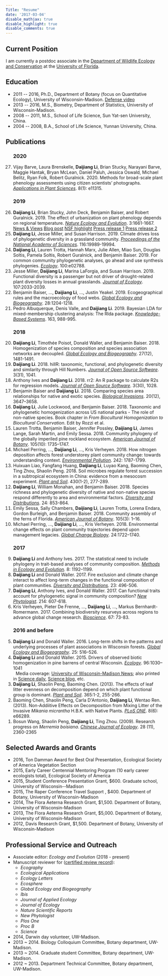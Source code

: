 ```yaml
---
Title: "Resume"
date: '2017-03-04'
disable_mathjax: true
disable_highlight: true
disable_comments: true
---
```


<a target="_blank" href="https://scholar.google.com/citations?user=0I2wXJQAAAAJ&hl=en"><i class="ai ai-google-scholar ai-2x" style="padding-top:3px;"></i></a> <a target="_blank" href="https://www.researchgate.net/profile/Daijiang_Li"><i class="ai ai-researchgate ai-2x" style="padding-top:3px;"></i></a> <a target="_blank" href="/pdf/Li_cv.pdf"><i class="ai ai-cv ai-2x"></i></a>

## Current Position

I am currently a postdoc associate in the [Department of Wildlife Ecology and Conservation](http://wec.ufl.edu/) at the [University of Florida](http://www.ufl.edu/).

## Education

- 2011 -- 2016, Ph.D., Department of Botany (focus on Quantitative Ecology), University of Wisconsin-Madison. [Defense video](https://www.youtube.com/watch?v=53PN-ckOYyk)  
- 2013 -- 2016, M.S., Biometry, Department of Statistics, University of Wisconsin-Madison.  
- 2008 -- 2011, M.S., School of Life Science, Sun Yat-sen University, China.  
- 2004 -- 2008, B.A., School of Life Science, Yunnan University, China.

<!-- ## Research Interests

Plant community assembly (taxonomic, functional and phylogenetic), Diversity and ecosystem functioning, Network analysis, Species co-occurrence, Multi-level model, Global change. -->

<!-- ## Academic Appointments

- 2014 ~ 2015, Graduate Student Research Assistant, Department of Botany, University of Wisconsin-Madison.
- 2011 ~ 2012, Graduate Student Research Assistant, Department of Botany, University of Wisconsin-Madison.
- 2008 ~ 2011, Graduate Student Research Assistant, School of Life Science, State Key Laboratory of Biocontrol, Sun Yat-sen University, China. Thesis: Effects of leaf litter species evenness on decomposition rates. -->

## Publications

<ol reversed>

<h3>2020</h3>

<li> Vijay Barve, Laura Brenskelle, <b>Daijiang Li</b>, Brian Stucky, Narayani Barve, Maggie Hantak, Bryan McLean, Daniel Paluh, Jessica Oswald, Michael Belitz, Ryan Folk, Robert Guralnick. 2020. Methods for broad-scale plant phenology assessments using citizen scientists’ photographs. <u><i>Applications in Plant Sciences</i></u>. 8(1): e11315. <a target="_blank" href="https://bsapubs.onlinelibrary.wiley.com/doi/full/10.1002/aps3.11315"><i class="fa fa-download"></i></a> 
</li>

<h3>2019</h3>

<li> <b>Daijiang Li</b>, Brian Stucky, John Deck, Benjamin Baiser, and Robert Guralnick. 2019. The effect of urbanization on plant phenology depends on regional temperature. <u><i>Nature Ecology and Evolution</i></u>. 3:1661-1667. <a target="_blank" href="https://www.nature.com/articles/s41559-019-1004-1"><i class="fa fa-download"></i></a> <a target="_blank" href="https://www.nature.com/articles/s41559-019-1043-7">News & Views</a> <a target="_blank" href="https://natureecoevocommunity.nature.com/users/312598-daijiang-li/posts/54501-urbanization-advanced-plant-phenology-in-cold-but-not-warm-areas">Blog post</a> <a target="_blank" href="https://www.nsf.gov/discoveries/disc_summ.jsp?cntn_id=299609">NSF highlight</a> <a target="_blank" href="https://www.floridamuseum.ufl.edu/science/urbanization-delays-spring-plant-growth-in-warm-regions/">Press release 1</a> <a target="_blank" href="https://cosmosmagazine.com/climate/cities-messing-with-spring-s-signals">Press release 2</a>
</li>

<li> <b>Daijiang Li</b>, Jesse Miller, and Susan Harrison. 2019. Climate drives loss of phylogenetic diversity in a grassland community. <u><i>Proceedings of the National Academy of Sciences</i></u>. 116:19989-19994. <a target="_blank" href="https://www.pnas.org/content/116/40/19989"><i class="fa fa-download"></i></a> 
</li>

<li> <b>Daijiang Li</b>, Lauren Trotta, Hannah Marx, Julie Allen, Miao Sun, Douglas Soltis, Pamela Soltis, Robert Guralnick, and Benjamin Baiser. 2019. For common community phylogenetic analyses, go ahead and use synthesis phylogenies. <u><i>Ecology</i></u>. 100:e02788. <a target="_blank" href="https://esajournals.onlinelibrary.wiley.com/doi/10.1002/ecy.2788"><i class="fa fa-download"></i></a> <a target="_blank" href="https://www.biorxiv.org/content/10.1101/370353v3.full"><i class="ai ai-biorxiv-square"></i></a>
</li>

<li> Jesse Miller, <b>Daijiang Li</b>, Marina LaForgia, and Susan Harrison. 2019. Functional diversity is a passenger but not driver of drought-related plant diversity losses in annual grasslands. <u><i>Journal of Ecology</i></u>. 107:2033-2039. <a target="_blank" href="https://besjournals.onlinelibrary.wiley.com/doi/10.1111/1365-2745.13244"><i class="fa fa-download"></i></a>
</li>

<li> Benjamin Baiser, ..., <b>Daijiang Li</b>, ..., Justin Yeakel. 2019. Ecogeographical rules and the macroecology of food webs. <u><i>Global Ecology and Biogeography</i></u>. 28:1204-1218. <a target="_blank" href="https://onlinelibrary.wiley.com/doi/full/10.1111/geb.12925"><i class="fa fa-download"></i></a>
</li>

<li> Pedro Albuquerque, Denis Valle, and <b>Daijiang Li</b>. 2019. Bayesian LDA for mixed-membership clustering analysis: The Rlda package. <u><i>Knowledge-Based Systems</i></u>. 163, 988-995. <a target="_blank" href="https://www.sciencedirect.com/science/article/pii/S0950705118305100"><i class="fa fa-download"></i></a> <a target="_blank" href="https://github.com/PedroBSB/Rlda"><i class="fa fa-github"></i></a>
</li>

<h3>2018</h3>

<li> <b>Daijiang Li</b>, Timothée Poisot, Donald Waller, and Benjamin Baiser. 2018. Homogenization of species composition and species association networks are decoupled. <u><i>Global Ecology and Biogeography</i></u>. 27(12), 1481-1491. <a target="_blank" href="/pdf/Li_et_al-2018-GEB.pdf"><i class="fa fa-download"></i></a> <a target="_blank" href="https://www.biorxiv.org/content/early/2018/02/14/265264"><i class="ai ai-biorxiv-square"> </i></a> <a target="_blank" href="https://doi.org/10.6084/m9.figshare.6771938"><i class="ai ai-figshare"> </i></a>
</li>

<li> <b>Daijiang Li</b>. 2018. hillR: taxonomic, functional, and phylogenetic diversity and similarity through Hill Numbers. <u><i>Journal of Open Source Software</i></u>. 3(31), 1041. <a target="_blank" href="https://doi.org/10.21105/joss.01041"><i class="fa fa-download"></i></a> <a target="_blank" href="https://github.com/daijiang/hillR"><i class="fa fa-github"></i></a>
</li>

<li> Anthony Ives and <b>Daijiang Li</b>. 2018. rr2: An R package to calculate R2s for regression models. <u><i>Journal of Open Source Software</i></u>. 3(30), 1028. <a target="_blank" href="https://doi.org/10.21105/joss.01028"><i class="fa fa-download"></i></a> <a target="_blank" href="https://github.com/arives/rr2"><i class="fa fa-github"></i></a>
</li>

<li> Benjamin Baiser and <b>Daijiang Li</b>. 2018. Comparing species area relationships for native and exotic species. <u><i>Biological Invasions</i></u>. 20(12), 3647–3658. <a target="_blank" href="https://link.springer.com/article/10.1007/s10530-018-1802-4"><i class="fa fa-download"></i></a>
</li>
 
<li> <b>Daijiang Li</b>, Julie Lockwood, and Benjamin Baiser. 2018. Taxonomic and phylogenetic homogenization across US national parks - The role of non-native species. Book chapter in <i>From Biocultural Homogenization to Biocultural Conservation</i>. Edit by Rozzi et al.
</li>

<li> Lauren Trotta, Benjamin Baiser, Jennifer Possley, <b>Daijiang Li</b>, James Lange, Sarah Martin, and Emily Sessa. 2018. Community phylogeny of the globally imperiled pine rockland ecosystem. <u><i>American Journal of Botany</i></u>. 105(10): 1735–1747. <a target="_blank" href="https://onlinelibrary.wiley.com/doi/full/10.1002/ajb2.1168"><i class="fa fa-download"></i></a>
</li>

<li> Michael Perring, ..., <b>Daijiang Li</b>, ..., Kris Verheyen. 2018. How nitrogen deposition affects forest understorey plant community change: towards understanding context. <u><i>Environmental Pollution</i></u>. 242: 1787-1799. <a target="_blank" href="https://www.sciencedirect.com/science/article/pii/S0269749118316610"><i class="fa fa-download"></i></a>
</li>

<li> Huixuan Liao, Fangfang Huang, <b>Daijiang Li</b>, Luyao Kang, Baoming Chen, Ting Zhou, Shaolin Peng. 2018. Soil microbes regulate forest succession in a subtropical ecosystem in China: evidence from a mesocosm experiment. <u><i>Plant and Soil</i></u>. 430(1-2), 277-289. <a target="_blank" href="https://link.springer.com/article/10.1007/s11104-018-3733-3"><i class="fa fa-download"></i></a>
</li>

<li> <b>Daijiang Li</b>, William Monahan, and Benjamin Baiser. 2018. Species richness and phylogenetic diversity of native and non-native species respond differently to area and environmental factors. <u><i>Diversity and Distributions</i></u>. 24: 853-864. <a target="_blank" href="http://onlinelibrary.wiley.com/doi/10.1111/ddi.12731/abstract"><i class="fa fa-download"></i></a> <a target="_blank" href="https://github.com/daijiang/rnps"><i class="fa fa-github"></i></a>
</li>
 
<li> Emily Sessa, Sally Chambers, <b>Daijiang Li</b>, Lauren Trotta, Lorena Endara, Gordon Burleigh, and Benjamin Baiser. 2018. Community assembly of the ferns of Florida. <u><i>American Journal of Botany</i></u>. 105(3): 1–16. <a target="_blank" href="https://onlinelibrary.wiley.com/doi/full/10.1002/ajb2.1073"><i class="fa fa-download"></i></a>
</li>
 
<li> Michael Perring, ..., <b>Daijiang Li</b>, ..., Kris Verheyen. 2018. Environmental change effects on plant community trajectories depend upon management legacies. <u><i>Global Change Biology</i></u>. 24:1722–1740. <a target="_blank" href="http://onlinelibrary.wiley.com/doi/10.1111/gcb.14030/abstract"><i class="fa fa-download"></i></a>
</li>

<h3>2017</h3>

<li> <b>Daijiang Li</b> and Anthony Ives. 2017. The statistical need to include phylogeny in trait-based analyses of community composition. <u><i>Methods in Ecology and Evolution</i></u>. 8: 1192–1199. <a target="_blank" href="http://onlinelibrary.wiley.com/doi/10.1111/2041-210X.12767/abstract"><i class="fa fa-download"></i></a> <a target="_blank" href="https://github.com/daijiang/Trait-Envi-Interactions"><i class="fa fa-github"></i></a>
 </li>

<li> <b>Daijiang Li</b> and Donald Waller. 2017. Fire exclusion and climate change interact to affect long-term changes in the functional composition of plant communities. <u><i>Diversity and Distributions</i></u>. 23: 496-506. <a target="_blank" href="http://onlinelibrary.wiley.com/doi/10.1111/ddi.12542/abstract"><i class="fa fa-download"></i></a> 
</li>

<li> <b>Daijiang Li</b>, Anthony Ives, and Donald Waller. 2017. Can functional traits account for phylogenetic signal in community composition? <u><i>New Phytologist</i></u>. 214: 607-618. <a target="_blank" href="http://onlinelibrary.wiley.com/doi/10.1111/nph.14397/abstract"><i class="fa fa-download"></i></a> <a target="_blank" href="https://github.com/daijiang/New_Phytologist_Appendix"><i class="fa fa-github"></i></a>
</li>

<li> Kris Verheyen, Pieter De Frenne, ..., <b>Daijiang Li</b>, ..., Markus Bernhardt-Romermann. 2017. Combining biodiversity resurveys across regions to advance global change research. <u><i>Bioscience</i></u>. 67: 73-83. <a target="_blank" href="https://academic.oup.com/bioscience/article/67/1/73/2661833/Combining-Biodiversity-Resurveys-across-Regions-to#50671780"><i class="fa fa-download"></i></a>
</li>

<h3>2016 and before</h3>

<li> <b>Daijiang Li</b> and Donald Waller. 2016. Long-term shifts in the patterns and underlying processes of plant associations in Wisconsin forests. <u><i>Global Ecology and Biogeography</i></u>. 25: 516–526. <a target="_blank" href="http://onlinelibrary.wiley.com/doi/10.1111/geb.12432/abstract"><i class="fa fa-download"></i></a> <a target="_blank" href="https://github.com/daijiang/Plant_Co-occurrence_Patterns"><i class="fa fa-github"></i></a>
</li>

<li> <b>Daijiang Li</b> and Donald Waller. 2015. Drivers of observed biotic homogenization in pine barrens of central Wisconsin. <u><i>Ecology</i></u>. 96:1030–1041 <a target="_blank" href="http://www.esajournals.org/doi/abs/10.1890/14-0893.1"><i class="fa fa-download"></i></a><br> &nbsp; Media coverage: <a target="_blank" href="http://news.wisc.edu/23803">University of Wisconsin-Madison News</a>; also printed in <a target="_blank" href="http://www.sciencedaily.com/releases/2015/05/150526123833.htm">Science daily</a>, <a target="_blank" href="http://scienceblog.com/78554/starved-fire-wisconsins-pine-barrens-disappear/?utm_source=feedburner&utm_medium=feed&utm_campaign=Feed%3A+scienceblogrssfeed+%28ScienceBlog.com%29#Y7pX8tf4VdbXC1gW.97">Science blog</a>, etc.
</li>

<li> <b>Daijiang Li</b>, Shaolin Peng, Baoming Chen. (2013). The effects of leaf litter evenness on decomposition depend on which plant functional group is dominant. <u><i>Plant and Soil</i></u>. 365:1-2, 255-266. <a target="_blank" href="/pdf/D_Li_2012_plantsoil.pdf"><i class="fa fa-download"></i></a> </li>

<li> Baoming Chen, Shaolin Peng, Carla D'Antonio, <b>Daijiang Li</b>, Wentao Ren. (2013). Non-Addiitive Effects on Decomposition from Mixing Litter of the Invasive <i>Mikania micrantha</i> H.B.K. with Native Plants. <u><i>PLoS ONE</i></u>. 8(6): e66289. <a target="_blank" href="http://www.plosone.org/article/info%3Adoi%2F10.1371%2Fjournal.pone.0066289"><i class="ai ai-open-access"></i></a> </li>

<li> Bosun Wang, Shaolin Peng, <b>Daijiang Li</b>, Ting Zhou. (2009). Research progress on <i>Merremia boisiana</i>. <u><i>Chinese Journal of Ecology</i></u>. 28 (11), 2360-2365 </li>

</ol>


## Selected Awards and Grants

- 2016, Ton Damman Award for Best Oral Presentation, Ecological Society of America Vegetation Section 
- 2015, Early Career Centennial Mentoring Program (10 early career ecologists total), Ecological Society of America
- 2015, Student Conference Presentation Grant, $600. Graduate school, University of Wisconsin--Madison
- 2015, The Raper Conference Travel Support , $400. Department of Botany, University of Wisconsin-Madison
- 2014, The Flora Aeterna Research Grant, $1,500. Department of Botany, University of Wisconsin-Madison
- 2013, The Flora Aeterna Research Grant, $5,000. Department of Botany, University of Wisconsin-Madison
- 2012, Davis Research Grant, $1,500. Department of Botany, University of Wisconsin-Madison

<!-- - 2013, Phi Kappa Phi Honor Society (declined), University of Wisconsin-Madison.
- 2013, First prize for excellent papers by graduate students, Hongda Zhang research fund, Sun Yat-sen University, China
- 2011, Second award for excellent graduate students, State Key Laboratory of Biocontrol, Sun Yat-sen University, China
- 2009, 2010, Education Scholarship for Graduate Student (Fellowship), Sun Yat-sen University, China
- 2009, Excellent prize of presentation in English, Sun Yat-sen University, China
- 2008, Second Award of National Scholarship, Yunnan University, China
- 2006, 2007, Second Award of Donglu Scholarship, Yunnan University, China

## Presentations and Posters

- **Daijiang Li**, 2016 September, Long-term Community Dynamics of Pine Barrens in Central WI: Species, Functional Traits, and Phylogeny. *Wildlife Ecology and Conservation, University of Florida*, Gainesville, Florida. (Invited Oral presentation)
- **Daijiang Li**, 2016 March, Long-term Community Dynamics of Pine Barrens in Central WI: Species, Functional Traits, and Phylogeny. *Department of Botany, University of Wisconsin--Madison*, Madison, Wisconsin. (Oral presentation)
- Jeremy Ash, **Daijiang Li**, Sarah Johnson, David Rogers, and Donald Waller, 2015 December, Predicting species-environment relationships with functional traits for the understory flora of Wisconsin. *American Geophysical Union*, San Francisco, California. (Post)
- **Daijiang Li**, Anthony Ives, Ricardo Kriebel, Ken Cameron, Ken Sytsma, Thomas Givnish, and Donald Waller, 2015 August, Pine barrens in central Wisconsin still phylogentically clustered after 54 years of fire suppression. *100th Ecological Society of America Annual Meeting*, Baltimore, Maryland. (Oral presentation; *won the best oral presentation award from the Vegetation section of ESA*)
- **Daijiang Li**, Donald Waller, 2014 August, Increases in native, not exotic, species plus succession promote biotic homogenization in the sand plain plant communities of central Wisconsin. *99th Ecological Society of America Annual Meeting*, Sacramento, California, USA. (Oral presentation).
- **Daijiang Li**, Donald Waller, 2014 March, Long-term dynamics in pine barrens of central Wisconsin. *Wisconsin Ecology Annual Spring Symposium*, Madison, Wisconsin. (Oral presentation).

## Professional Experience

- 2017 May, Data-driven ecological synthesis summer school, Department of Biology, Université de Montréal
- 2014 April 15th, Structure Equation Modeling workshop taught by James Grace.
- 2013 Oct. 6-11, volunteer of the fifth world conference on ecological restoration.

## Teaching

- 2017 May, Instructor training, Software Carpentry and Data Carpentry, University of Florida
- 2014 August 25-26, Instructor, Software Carpentry Bootcamp, UW-Madison.
- 2013 Fall, Teaching Assistant, Vegetation of Wisconsin (Bot 455).
- 2013 Spring, Teaching Assistant, Introductory Biology (Bio 152).
- 2012 Fall, Teaching Assistant, Vegetation of Wisconsin (Bot 455).
- 2010 Fall, Teaching Assistant, Restoration Ecology, Sun Yat-sen University, China.

## Undergraduate Mentoring / Research Training

- 2014, Kelly Wallin, Prepare leaf samples for leaf nutrient analysis.
- 2014, David Barfknecht, Collect and measure plant functional traits.
- 2014, Madeline Grupper, Prepare leaf samples for leaf nutrient analysis.
- 2013, Alex Arena, Collect and measure plant functional traits.
- 2013, Anna Francke, Changes in overstory structure of pine barrens in Wisconsin from 1958 to 2012.

-->

## Professional Service and Outreach

- Associate editor: *Ecology and Evolution* (2018 - present)
- Manuscript reviewer for ([certified review record](https://publons.com/a/719613/)): 
  + *Ecography*
  + *Ecological Applications*
  + *Ecology Letters*
  + *Ecosphere*
  + *Global Ecology and Biogeography*
  + *Ibis*
  + *Journal of Applied Ecology*
  + *Journal of Ecology*
  + *Nature Scientific Reports*
  + *New Phytologist*
  + *Plos One*
  + *Proc B*
  + *Science*
- 2014, Darwin day volunteer, UW-Madison.
- 2013 ~ 2014. Biology Colloquium Committee, Botany department, UW-Madison.
- 2013 ~ 2014. Graduate student Committee, Botany department, UW-Madison.
- 2012 ~ 2013. Department Technical Committee, Botany department, UW-Madison.
